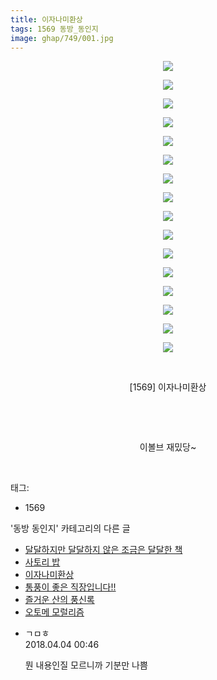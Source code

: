 ```yaml
---
title: 이자나미환상
tags: 1569 동방_동인지
image: ghap/749/001.jpg
---
```

<div class="article">
<p style="text-align: center; clear: none; float: none;"><img src="{{ site.nasurl }}/ghap/749/001.jpg"/></p>
<p style="text-align: center; clear: none; float: none;"><img src="{{ site.nasurl }}/ghap/749/002.jpg"/></p>
<p style="text-align: center; clear: none; float: none;"><img src="{{ site.nasurl }}/ghap/749/003.jpg"/></p>
<p style="text-align: center; clear: none; float: none;"><img src="{{ site.nasurl }}/ghap/749/004.jpg"/></p>
<p style="text-align: center; clear: none; float: none;"><img src="{{ site.nasurl }}/ghap/749/005.jpg"/></p>
<p style="text-align: center; clear: none; float: none;"><img src="{{ site.nasurl }}/ghap/749/006.jpg"/></p>
<p style="text-align: center; clear: none; float: none;"><img src="{{ site.nasurl }}/ghap/749/007.jpg"/></p>
<p style="text-align: center; clear: none; float: none;"><img src="{{ site.nasurl }}/ghap/749/008.jpg"/></p>
<p style="text-align: center; clear: none; float: none;"><img src="{{ site.nasurl }}/ghap/749/009.jpg"/></p>
<p style="text-align: center; clear: none; float: none;"><img src="{{ site.nasurl }}/ghap/749/010.jpg"/></p>
<p style="text-align: center; clear: none; float: none;"><img src="{{ site.nasurl }}/ghap/749/011.jpg"/></p>
<p style="text-align: center; clear: none; float: none;"><img src="{{ site.nasurl }}/ghap/749/012.jpg"/></p>
<p style="text-align: center; clear: none; float: none;"><img src="{{ site.nasurl }}/ghap/749/013.jpg"/></p>
<p style="text-align: center; clear: none; float: none;"><img src="{{ site.nasurl }}/ghap/749/014.jpg"/></p>
<p style="text-align: center; clear: none; float: none;"><img src="{{ site.nasurl }}/ghap/749/015.jpg"/></p>
<p style="text-align: center; clear: none; float: none;"><img src="{{ site.nasurl }}/ghap/749/016.jpg"/></p>
<p style="text-align: center; clear: none; float: none;"><br/></p>
<p style="text-align: center; clear: none; float: none;">[1569] 이자나미환상</p>
<p style="text-align: center; clear: none; float: none;"><br/></p>
<p style="text-align: center; clear: none; float: none;"><br/></p>
<p style="text-align: center; clear: none; float: none;">이볼브 재밌당~</p>
<p><br/></p>
</div><div class="tagTrail">
<p>태그: </p>
<ul>
<li>1569</li>
</ul>
</div><div class="another">
<p>'동방 동인지' 카테고리의 다른 글</p>
<ul>
<li><a href="/2016-07-08-ghap_751">달달하지만 달달하지 않은 조금은 달달한 책</a></li>
<li><a href="/2016-07-08-ghap_750">사토리 밥</a></li>
<li><a href="/2016-07-08-ghap_749">이자나미환상</a></li>
<li><a href="/2016-07-08-ghap_748">통풍이 좋은 직장입니다!!</a></li>
<li><a href="/2016-07-08-ghap_747">즐거운 산의 풍신록</a></li>
<li><a href="/2016-07-08-ghap_746">오토메 모럴리즘</a></li>
</ul>
</div><div class="cb_module cb_fluid">
<div class="cb_wrt cb_profile">
<div class="comment">
<ul>
<li class="cb_thumb_off" id="comment15232760">
<div class="cb_comment_area">
<div class="cb_info_area">
<div class="cb_section">
<span class="cb_nick_name">ㄱㅁㅎ</span>
</div>
<div class="cb_section">
<span class="cb_date">2018.04.04 00:46 </span>
</div>
</div>
<div class="cb_dsc_comment">
<p class="cb_dsc">
											뭔 내용인질 모르니까 기분만 나쁨
										</p>
</div>
</div></li>
</ul>
</div>
</div><!-- commentList close -->
</div>